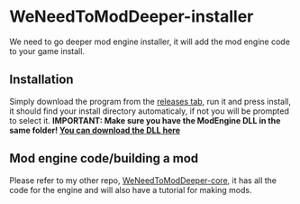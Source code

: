 # WeNeedToModDeeper-installer
We need to go deeper mod engine installer, it will add the mod engine code to your game install.

## Installation
Simply download the program from the [releases tab](https://github.com/NateKomodo/WeNeedToModDeeper-installer/releases), run it and press install, it should find your install directory automaticaly, if not you will be prompted to select it.
**IMPORTANT: Make sure you have the ModEngine DLL in the same folder! [You can download the DLL here](https://github.com/NateKomodo/WeNeedToModDeeper-Engine/releases/latest)**

## Mod engine code/building a mod
Please refer to my other repo, [WeNeedToModDeeper-core](https://github.com/NateKomodo/WeNeedToModDeeper-Engine), it has all the code for the engine and will also have a tutorial for making mods.
